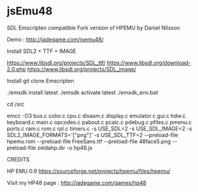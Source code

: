 # jsEmu48
SDL Emscripten compatible Fork version of HPEMU by Daniel Nilsson

Demo : http://jadegame.com/jsemu48/


Install SDL2 + TTF + IMAGE

https://www.libsdl.org/projects/SDL_ttf/
https://www.libsdl.org/download-2.0.php
https://www.libsdl.org/projects/SDL_image/

Install git clone Emscripten

./emsdk install latest
./emsdk activate latest
./emsdk_env.bat


cd /src

emcc -O3 bus.c color.c cpu.c disasm.c display.c emulator.c gui.c hdw.c  keyboard.c  main.c  opcodes.c pabout.c pcalc.c pdebug.c pfiles.c pmenu.c ports.c ram.c rom.c rpl.c timers.c -s USE_SDL=2 -s USE_SDL_IMAGE=2 -s SDL2_IMAGE_FORMATS='["png"]' -s USE_SDL_TTF=2 --preload-file hpemu.rom --preload-file FreeSans.ttf --preload-file 48face5.png --preload-file zeldahp.dir -o hp48.js



CREDITS

HP EMU 0.9
https://sourceforge.net/projects/hpemu/files/hpemu/


Visit my HP48 page : http://jadegame.com/games/hp48

